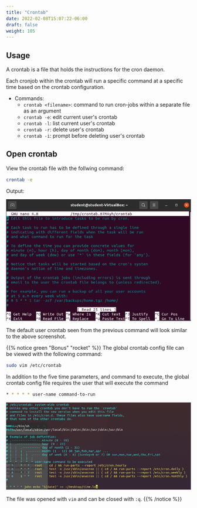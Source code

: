 ```yaml
---
title: "Crontab"
date: 2022-02-08T15:07:22-06:00
draft: false
weight: 105
---
```


## Usage

A crontab is a file that holds the instructions for the cron daemon. 

Each cronjob within the crontab will run a specific command at a specific time based on the crontab configuration.

- Commands:
  - `crontab <filename>`: command to run cron-jobs within a separate file as an argument
  - `crontab -e`: edit current user's crontab
  - `crontab -l`: list current user's crontab
  - `crontab -r`: delete user's crontab
  - `crontab -i`: prompt before deleting user's crontab

## Open crontab

View the crontab file with the follwing command:

```bash
crontab -e
```

Output:

![crontab-e output](pictures/crontab-e.png?classes=border)

The default user crontab seen from the previous command will look similar to the above screenshot.

{{% notice green "Bonus" "rocket" %}}
The global crontab config file can be viewed with the following command: 

```bash
sudo vim /etc/crontab
```

In addition to the five time parameters, and command to execute, the global crontab config file requires the user that will execute the command

```bash
* * * * * user-name command-to-run
```

![sudo vim /etc/crontab output](pictures/global-crontab.png?classes=border)

The file was opened with `vim` and can be closed with `:q`.
{{% /notice %}}